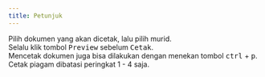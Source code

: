 ```yaml
---
title: Petunjuk
---
```


Pilih dokumen yang akan dicetak, lalu pilih murid.<br>
Selalu klik tombol <kbd class="kbd">Preview</kbd> sebelum <kbd class="kbd">Cetak</kbd>.<br>
Mencetak dokumen juga bisa dilakukan dengan menekan tombol <kbd class="kbd">ctrl</kbd> + <kbd class="kbd">p</kbd>. <br>
Cetak piagam dibatasi peringkat 1 - 4 saja.
